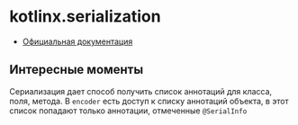 # kotlinx.serialization

- [Официальная документация](https://kotlinlang.org/docs/serialization.html)

## Интересные моменты

Сериализация дает способ получить список аннотаций для класса, поля, метода. В `encoder` есть доступ
к списку аннотаций объекта, в этот список попадают только аннотации, отмеченные `@SerialInfo`
